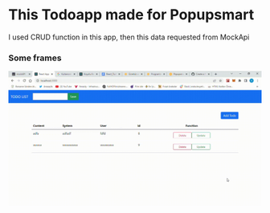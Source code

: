 <h1>This Todoapp made for Popupsmart</h1>

I used CRUD function in this app, then this data requested from MockApi

<h3>Some frames</h3>

![](./popurus_todos.gif)